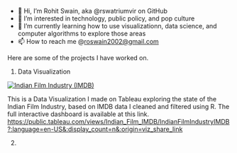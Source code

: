 - 👋 Hi, I’m Rohit Swain, aka @rswatriumvir on GitHub
- 👀 I’m interested in technology, public policy, and pop culture
- 🌱 I’m currently learning how to use visualizationn, data science, and computer algorithms to explore those areas
- 📫 How to reach me @roswain2002@gmail.com

Here are some of the projects I have worked on. 

1. Data Visualization 
<div class='tableauPlaceholder' id='viz1660000137524' style='position: relative'><noscript><a href='#'><img alt='Indian Film Industry (IMDB) ' src='https:&#47;&#47;public.tableau.com&#47;static&#47;images&#47;In&#47;Indian_Film_IMDB&#47;IndianFilmIndustryIMDB&#47;1_rss.png' style='border: none' /></a></noscript><object class='tableauViz'  style='display:none;'><param name='host_url' value='https%3A%2F%2Fpublic.tableau.com%2F' /> <param name='embed_code_version' value='3' /> <param name='site_root' value='' /><param name='name' value='Indian_Film_IMDB&#47;IndianFilmIndustryIMDB' /><param name='tabs' value='no' /><param name='toolbar' value='yes' /><param name='static_image' value='https:&#47;&#47;public.tableau.com&#47;static&#47;images&#47;In&#47;Indian_Film_IMDB&#47;IndianFilmIndustryIMDB&#47;1.png' /> <param name='animate_transition' value='yes' /><param name='display_static_image' value='yes' /><param name='display_spinner' value='yes' /><param name='display_overlay' value='yes' /><param name='display_count' value='yes' /><param name='language' value='en-US' /></object></div>    

This is a Data Visualization I made on Tableau exploring the state of the Indian Film Industry, based on IMDB data I cleaned and filtered using R. 
The full interactive dashboard is available at this link. 
https://public.tableau.com/views/Indian_Film_IMDB/IndianFilmIndustryIMDB?:language=en-US&:display_count=n&:origin=viz_share_link

2. 

<!---
rswatriumvir/rswatriumvir is a ✨ special ✨ repository because its `README.md` (this file) appears on your GitHub profile.
You can click the Preview link to take a look at your changes.
--->
